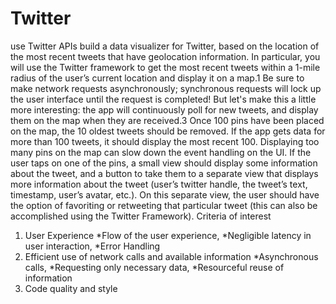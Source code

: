 Twitter
=======

use Twitter APIs build a data visualizer for Twitter, based on the location of the most recent tweets that have geolocation information. In particular, you will use the Twitter framework to get the most recent tweets within a 1-mile radius of the user’s current location and display it on a map.1 Be sure to make network requests asynchronously; synchronous requests will lock up the user interface until the request is completed!
But let's make this a little more interesting: the app will continuously poll for new tweets, and display them on the map when they are received.3 Once 100 pins have been placed on the map, the 10 oldest tweets should be removed. If the app gets data for more than 100 tweets, it should display the most recent 100. Displaying too many pins on the map can slow down the event handling on the UI. 
If the user taps on one of the pins, a small view should display some information about the tweet, and a button to take them to a separate view that displays more information about the tweet (user’s twitter handle, the tweet’s text, timestamp, user’s avatar, etc.). On this separate view, the user should have the option of favoriting or retweeting that particular tweet (this can also be accomplished using the Twitter Framework). 
Criteria of interest 
1.	User Experience 
		*Flow of the user experience, *Negligible latency in user interaction, *Error Handling 
2.	Efficient use of network calls and available information 
*Asynchronous calls, *Requesting only necessary data, *Resourceful reuse of information 
3.	Code quality and style 

